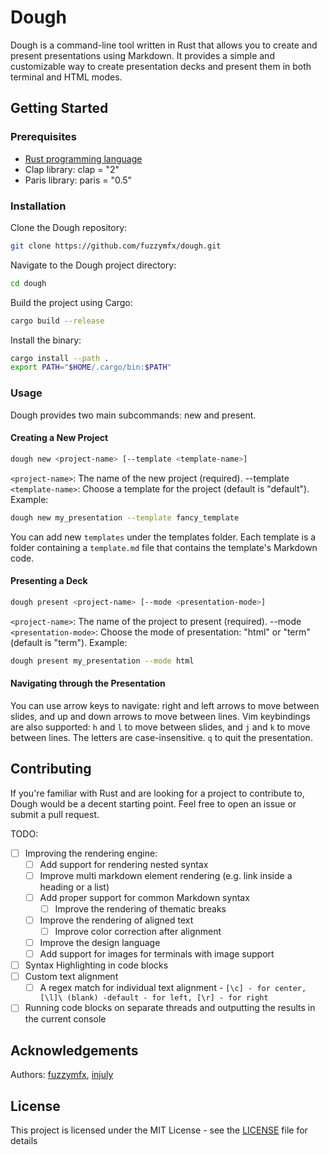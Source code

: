 # Dough

Dough is a command-line tool written in Rust that allows you to create and present presentations using Markdown. It provides a simple and customizable way to create presentation decks and present them in both terminal and HTML modes.

## Getting Started

### Prerequisites

- [Rust programming language](https://www.rust-lang.org/tools/install)
- Clap library: clap = "2"
- Paris library: paris = "0.5"

### Installation

Clone the Dough repository:

```bash
git clone https://github.com/fuzzymfx/dough.git

```

Navigate to the Dough project directory:

```bash
cd dough
```

Build the project using Cargo:

```bash
cargo build --release
```

Install the binary:

```bash
cargo install --path .
export PATH="$HOME/.cargo/bin:$PATH"

```

### Usage

Dough provides two main subcommands: new and present.

#### Creating a New Project

```bash
dough new <project-name> [--template <template-name>]
```

`<project-name>`: The name of the new project (required).
--template `<template-name>`: Choose a template for the project (default is "default").
Example:

```bash
dough new my_presentation --template fancy_template
```

You can add new `templates` under the templates folder. Each template is a folder containing a `template.md` file that contains the template's Markdown code.
<!-- You can also add a `template.css` file to add custom CSS styling to the template. -->

#### Presenting a Deck

```bash
dough present <project-name> [--mode <presentation-mode>]
```

`<project-name>`: The name of the project to present (required).
--mode `<presentation-mode>`: Choose the mode of presentation: "html" or "term" (default is "term").
Example:

```bash
dough present my_presentation --mode html
```

#### Navigating through the Presentation

You can use arrow keys to navigate: right and left arrows to move between slides, and up and down arrows to move between lines.
Vim keybindings are also supported: `h` and `l` to move between slides, and `j` and `k` to move between lines.
The letters are case-insensitive.
`q` to quit the presentation.

## Contributing

If you're familiar with Rust and are looking for a project to contribute to, Dough would be a decent starting point. Feel free to open an issue or submit a pull request.

TODO:

- [ ] Improving the rendering engine:
  - [ ] Add support for rendering nested syntax
  - [ ] Improve multi markdown element rendering (e.g. link inside a heading or a list)
  - [ ] Add proper support for common Markdown syntax
    - [ ] Improve the rendering of thematic breaks
  - [ ] Improve the rendering of aligned text
    - [ ] Improve color correction after alignment
  - [ ] Improve the design language
  - [ ] Add support for images for terminals with image support
- [ ] Syntax Highlighting in code blocks
- [ ] Custom text alignment
  - [ ] A regex match for individual text alignment - `[\c] - for center, [\l]\ (blank) -default - for left, [\r] - for right`  
- [ ] Running code blocks on separate threads and outputting the results in the current console

## Acknowledgements

Authors: [fuzzymfx](https://github.com/fuzzymfx), [injuly](https://github.com/injuly)

## License

This project is licensed under the MIT License - see the [LICENSE](LICENSE) file for details